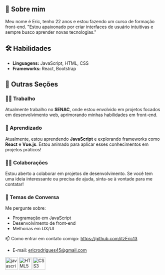 
## 🚀 Sobre mim
Meu nome é Eric, tenho 22 anos e estou fazendo um curso de formação front-end.
"Estou apaixonado por criar interfaces de usuário intuitivas e sempre busco aprender novas tecnologias."



## 🛠 Habilidades
- **Linguagens:** JavaScript, HTML, CSS
- **Frameworks:** React, Bootstrap


## 🌟 Outras Seções

### 👩‍💻 Trabalho
Atualmente trabalho no **SENAC**, onde estou envolvido em projetos focados em desenvolvimento web, aprimorando minhas habilidades em front-end.

### 🧠 Aprendizado
Atualmente, estou aprendendo **JavaScript** e explorando frameworks como **React** e **Vue.js**. Estou animado para aplicar esses conhecimentos em projetos práticos!

### 👯‍♀️ Colaborações
Estou aberto a colaborar em projetos de desenvolvimento. Se você tem uma ideia interessante ou precisa de ajuda, sinta-se à vontade para me contatar!

### 💬 Temas de Conversa
Me pergunte sobre:
- Programação em JavaScript
- Desenvolvimento de front-end
- Melhorias em UX/UI

📫 Como entrar em contato comigo: https://github.com/itzEric13
- E-mail: ericrodrigues45@gmail.com

<div align="left">
  <img src="https://cdn.jsdelivr.net/gh/devicons/devicon/icons/javascript/javascript-original.svg" height="40" alt="javascript logo"  />
  <img src="https://cdn.jsdelivr.net/gh/devicons/devicon/icons/html5/html5-original.svg" height="40" alt="HTML5 logo" />
  <img src="https://cdn.jsdelivr.net/gh/devicons/devicon/icons/css3/css3-original.svg" height="40" alt="CSS3 logo" />
  <img width="12" />
</div>




